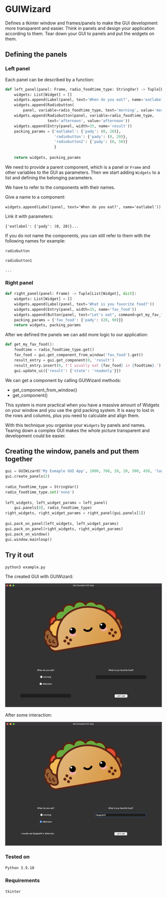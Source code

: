 # GUIWizard
Defines a tkinter window and frames/panels to make the GUI development more transparent and easier.      Think in panels and design your application according to them. Tear down your GUI to panels and put the widgets on them.

## Defining the panels

### Left panel

Each panel can be described by a function:

```python
def left_panel(panel: Frame, radio_foodtime_type: StringVar) -> Tuple[List[Widget], dict]:
    widgets: List[Widget] = []
    widgets.append(Label(panel, text='When do you eat?', name='eatlabel'))
    widgets.append(Radiobutton(
        panel, variable=radio_foodtime_type, text='morning', value='morning'))
    widgets.append(Radiobutton(panel, variable=radio_foodtime_type,
                   text='afternoon', value='afternoon'))
    widgets.append(Entry(panel, width=35, name='result'))
    packing_params = {'eatlabel': {'pady': (0, 20)},
                      'radiobutton': {'pady': (0, 20)},
                      'radiobutton2': {'pady': (0, 50)}
                      }

    return widgets, packing_params
```

We need to provide a parent component, which is a panel or `Frame` and other variables to the GUI as parameters. Then we start adding `Widgets` to a list and defining the belonging parameters.

We have to refer to the components with their names.

Give a name to a component:

`widgets.append(Label(panel, text='When do you eat?', name='eatlabel'))`

Link it with parameters:

`{'eatlabel': {'pady': (0, 20)}...`

If you do not name the components, you can still refer to them with the following names for example:

`radiobutton`

`radiobutton1`

`...`

### Right panel

```python
def right_panel(panel: Frame) -> Tuple[List[Widget], dict]:
    widgets: List[Widget] = []
    widgets.append(Label(panel, text='What is you favorite food?'))
    widgets.append(Entry(panel, width=35, name='fav_food'))
    widgets.append(Button(panel, text="Let's eat", command=get_my_fav_food))
    packing_params = {'fav_food': {'pady': (20, 90)}}
    return widgets, packing_params
```

After we defined the panels we can add more logic to our application:

```python
def get_my_fav_food():
    foodtime = radio_foodtime_type.get()
    fav_food = gui.get_component_from_window('fav_food').get()
    result_entry = gui.get_component(0, 'result')
    result_entry.insert(0, f'I usually eat {fav_food} in {foodtime}.')
    gui.update_ui({'result': {'state': 'readonly'}})
```

We can get a component by calling GUIWizard methods:
 - get_component_from_window()
 - get_component()

This system is more practical when you have a massive amount of Widgets on your window and you use the grid packing system. It is easy to lost in the rows and columns, plus you need to calculate and align them. 

With this technique you organise your `Widgets` by panels and names. Tearing down a complex GUI makes the whole picture transparent and development could be easier. 

## Creating the window, panels and put them together

```python
gui = GUIWizard('My Exmaple GUI App', 1000, 760, 20, 20, 500, 450, 'logo.png')
gui.create_panels(2)

radio_foodtime_type = StringVar()
radio_foodtime_type.set('none')

left_widgets, left_widget_params = left_panel(
    gui.panels[0], radio_foodtime_type)
right_widgets, right_widget_params = right_panel(gui.panels[1])

gui.pack_on_panel(left_widgets, left_widget_params)
gui.pack_on_panel(right_widgets, right_widget_params)
gui.pack_on_window()
gui.window.mainloop()
```

## Try it out

`python3 example.py`

The created GUI with GUIWizard:

![GUI](https://raw.githubusercontent.com/needsomesl33p/guiwizard/master/images/init.png)

After some interaction:

![Wizard](https://raw.githubusercontent.com/needsomesl33p/guiwizard/master/images/after.png)

### Tested on

`Python 3.9.10`

### Requirements

`tkinter`


